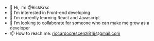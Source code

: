 - 👋 Hi, I’m @RickKrsc
- 👀 I’m interested in Front-end developing
- 🌱 I’m currently learning React and Javascript
- 💞️ I’m looking to collaborate for someone who can make me grow as a developer
- 📫 How to reach me: riccardocrescenzi819@gmail.com


